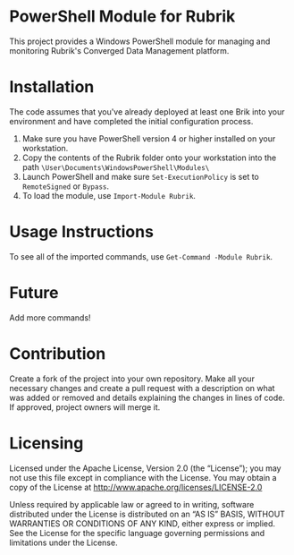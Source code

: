 PowerShell Module for Rubrik
============================

This project provides a Windows PowerShell module for managing and monitoring Rubrik's Converged Data Management platform.

# Installation

The code assumes that you've already deployed at least one Brik into your environment and have completed the initial configuration process.

1. Make sure you have PowerShell version 4 or higher installed on your workstation.
2. Copy the contents of the Rubrik folder onto your workstation into the path `\User\Documents\WindowsPowerShell\Modules\`
3. Launch PowerShell and make sure `Set-ExecutionPolicy` is set to `RemoteSigned` or `Bypass`.
4. To load the module, use `Import-Module Rubrik`.

# Usage Instructions

To see all of the imported commands, use `Get-Command -Module Rubrik`.

# Future

Add more commands!

# Contribution

Create a fork of the project into your own repository. Make all your necessary changes and create a pull request with a description on what was added or removed and details explaining the changes in lines of code. If approved, project owners will merge it.

# Licensing

Licensed under the Apache License, Version 2.0 (the “License”); you may not use this file except in compliance with the License. You may obtain a copy of the License at http://www.apache.org/licenses/LICENSE-2.0

Unless required by applicable law or agreed to in writing, software distributed under the License is distributed on an “AS IS” BASIS, WITHOUT WARRANTIES OR CONDITIONS OF ANY KIND, either express or implied. See the License for the specific language governing permissions and limitations under the License.
